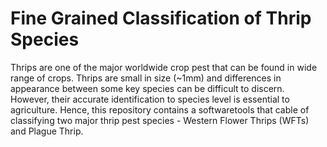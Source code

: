 # Fine Grained Classification of Thrip Species
Thrips are one of the major worldwide crop pest that can be found in wide range of crops. Thrips are small in size (~1mm) and differences in appearance between some key species can be difficult to discern. However, their accurate identification to species level is essential to agriculture. Hence, this repository contains a softwaretools that cable of classifying two major thrip pest species - Western Flower Thrips (WFTs) and Plague Thrip. 
